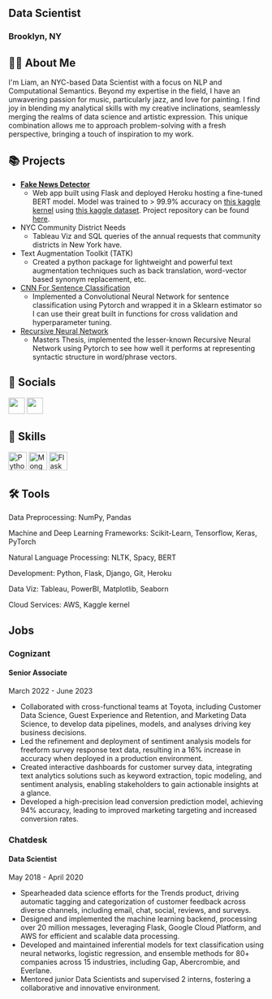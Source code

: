 ## Data Scientist
### Brooklyn, NY

## 🙋‍♂️ About Me

I'm Liam, an NYC-based Data Scientist with a focus on NLP and Computational Semantics. Beyond my expertise in the field, I have an unwavering passion for music, particularly jazz, and love for painting. I find joy in blending my analytical skills with my creative inclinations, seamlessly merging the realms of data science and artistic expression. This unique combination allows me to approach problem-solving with a fresh perspective, bringing a touch of inspiration to my work.

## 📚 Projects
- [**Fake News Detector**](https://fake-news-b8e02d374446.herokuapp.com/)
  - Web app built using Flask and deployed Heroku hosting a fine-tuned BERT model. Model was trained to > 99.9% accuracy on [this kaggle kernel](https://www.kaggle.com/code/liamgeron/99-9-accurate-news-classification-with-bert) using [this kaggle dataset](https://www.kaggle.com/datasets/clmentbisaillon/fake-and-real-news-dataset). Project repository can be found [here](https://github.com/liamge/FakeNewsDetection).
- NYC Community District Needs
  - Tableau Viz and SQL queries of the annual requests that community districts in New York have.
- Text Augmentation Toolkit (TATK)
  - Created a python package for lightweight and powerful text augmentation techniques such as back translation, word-vector based synonym replacement, etc.
- [CNN For Sentence Classification](https://github.com/liamge/CNNSentClassification)
  - Implemented a Convolutional Neural Network for sentence classification using Pytorch and wrapped it in a Sklearn estimator so I can use their great built in functions for cross validation and hyperparameter tuning.
- [Recursive Neural Network](https://github.com/liamge/Pytorch_ReNN)
  - Masters Thesis, implemented the lesser-known Recursive Neural Network using Pytorch to see how well it performs at representing syntactic structure in word/phrase vectors.

## 👤 Socials
<p align="left"> <a href="https://www.github.com/liamge" target="_blank" rel="noreferrer"><img src="https://raw.githubusercontent.com/danielcranney/readme-generator/main/public/icons/socials/github.svg" width="32" height="32" /></a> <a href="https://www.linkedin.com/in/liam-geron/" target="_blank" rel="noreferrer"><img src="https://raw.githubusercontent.com/danielcranney/readme-generator/main/public/icons/socials/linkedin.svg" width="32" height="32" /></a></p>

## 🦾 Skills
<p align="left">
<a href="https://www.python.org/" target="_blank" rel="noreferrer"><img src="https://raw.githubusercontent.com/danielcranney/readme-generator/main/public/icons/skills/python-colored.svg" width="36" height="36" alt="Python" /></a>
<a href="https://www.mongodb.com/" target="_blank" rel="noreferrer"><img src="https://raw.githubusercontent.com/danielcranney/readme-generator/main/public/icons/skills/mongodb-colored.svg" width="36" height="36" alt="MongoDB" /></a>
<a href="https://flask.palletsprojects.com/en/2.0.x/" target="_blank" rel="noreferrer"><img src="https://raw.githubusercontent.com/danielcranney/readme-generator/main/public/icons/skills/flask-colored.svg" width="36" height="36" alt="Flask" /></a>
</p>

## 🛠️ Tools
Data Preprocessing: NumPy, Pandas

Machine and Deep Learning Frameworks: Scikit-Learn, Tensorflow, Keras, PyTorch 

Natural Language Processing: NLTK, Spacy, BERT

Development: Python, Flask, Django, Git, Heroku

Data Viz: Tableau, PowerBI, Matplotlib, Seaborn

Cloud Services: AWS, Kaggle kernel

## Jobs
### Cognizant
#### Senior Associate
March 2022 - June 2023
- Collaborated with cross-functional teams at Toyota, including Customer Data Science, Guest Experience and Retention, and Marketing Data Science, to develop data pipelines, models, and analyses driving key business decisions.
- Led the refinement and deployment of sentiment analysis models for freeform survey response text data, resulting in a 16% increase in accuracy when deployed in a production environment.
- Created interactive dashboards for customer survey data, integrating text analytics solutions such as keyword extraction, topic modeling, and sentiment analysis, enabling stakeholders to gain actionable insights at a glance.
- Developed a high-precision lead conversion prediction model, achieving 94% accuracy, leading to improved marketing targeting and increased conversion rates.

### Chatdesk
#### Data Scientist
May 2018 - April 2020
- Spearheaded data science efforts for the Trends product, driving automatic tagging and categorization of customer feedback across diverse channels, including email, chat, social, reviews, and surveys.
- Designed and implemented the machine learning backend, processing over 20 million messages, leveraging Flask, Google Cloud Platform, and AWS for efficient and scalable data processing.
- Developed and maintained inferential models for text classification using neural networks, logistic regression, and ensemble methods for 80+ companies across 15 industries, including Gap, Abercrombie, and Everlane.
- Mentored junior Data Scientists and supervised 2 interns, fostering a collaborative and innovative environment.


